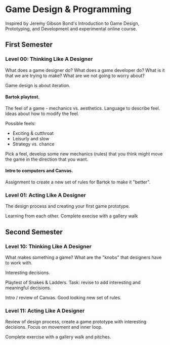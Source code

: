 Game Design & Programming
=========================

Inspired by Jeremy Gibson Bond's Introduction to Game Design, Prototyping, and Development and experimental online course.

First Semester
--------------

### Level 00: Thinking Like A Designer

What does a game designer do? What does a game developer do? What is it that we are trying to make? What are we not going to worry about?

Game design is about iteration.

#### Bartok playtest.

The feel of a game - mechanics vs. aesthetics. Language to describe feel.  Ideas about how to modify the feel.

Possible feels:
* Exciting & cutthroat
* Leisurly and slow
* Strategy vs. chance

Pick a feel, develop some new mechanics (rules) that you think might move the game in the direction that you want. 

#### Intro to computers and Canvas.

Assignment to create a new set of rules for Bartok to make it "better".

### Level 01: Acting Like A Designer

The design process and creating your first game prototype.

Learning from each other. Complete execise with a gallery walk

Second Semester
---------------

### Level 10: Thinking Like A Designer

What makes something a game? What are the "knobs" that designers have to work with.

Interesting decisions.

Playtest of Snakes & Ladders. Task: revise to add interesting and meaningful decisions.

Intro / review of Canvas. Good looking new set of rules.

### Level 11: Acting Like A Designer

Review of design process, create a game prototype with interesting decisions. Focus on movement and inner loop.

Complete exercise with a gallery walk and pitches.
